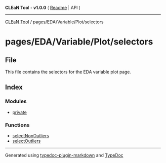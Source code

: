**CLEaN Tool - v1.0.0** ( [Readme](../../../../../README.md) \| API )

***

[CLEaN Tool](../../../../../modules.md) / pages/EDA/Variable/Plot/selectors

# pages/EDA/Variable/Plot/selectors

## File

This file contains the selectors for the EDA variable plot page.

## Index

### Modules

- [private](private/README.md)

### Functions

- [selectNonOutliers](functions/selectNonOutliers.md)
- [selectOutliers](functions/selectOutliers.md)

***

Generated using [typedoc-plugin-markdown](https://www.npmjs.com/package/typedoc-plugin-markdown) and [TypeDoc](https://typedoc.org/)
